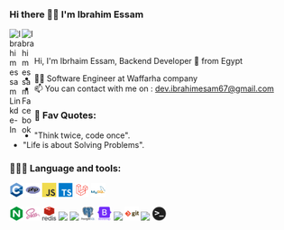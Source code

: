 ### Hi there 👋🏻 I'm Ibrahim Essam
<a href="https://www.linkedin.com/in/ibrahim-esam-a8b222281/">
  <img align="left" alt="Ibrahim essam Linkde-In" width="22px" src="https://cdn.jsdelivr.net/npm/simple-icons@v3/icons/linkedin.svg" />
</a>
<a href="https://web.facebook.com/profile.php?id=100095219773314">
  <img align="left" alt="Ibrahim essam Facebook" width="22px" src="https://cdn.jsdelivr.net/npm/simple-icons@v3/icons/facebook.svg" />
</a>
<br />
<br />

Hi, I'm Ibrhaim Essam, Backend Developer 🚀 from Egypt
- 🐱‍🏍 Software Engineer at Waffarha company
- 📫 You can contact with me on : dev.ibrahimesam67@gmail.com

### 💎 Fav Quotes: 
- "Think twice, code once". 
- "Life is about Solving Problems".

### 👨🏻‍💻 Language and tools: 
<img height="25" src="https://raw.githubusercontent.com/devicons/devicon/master/icons/cplusplus/cplusplus-original.svg"></img>
<img height="25" src="https://raw.githubusercontent.com/github/explore/80688e429a7d4ef2fca1e82350fe8e3517d3494d/topics/php/php.png"></img>
<img height="25" src="https://raw.githubusercontent.com/github/explore/80688e429a7d4ef2fca1e82350fe8e3517d3494d/topics/javascript/javascript.png"></img>
<img height="25" src="https://raw.githubusercontent.com/devicons/devicon/master/icons/typescript/typescript-original.svg"></img>
<img height="25" src="https://raw.githubusercontent.com/github/explore/80688e429a7d4ef2fca1e82350fe8e3517d3494d/topics/laravel/laravel.png"></img>
<img height="25" src="https://raw.githubusercontent.com/devicons/devicon/master/icons/mysql/mysql-original-wordmark.svg"></img>

<img height="25" src="https://raw.githubusercontent.com/devicons/devicon/master/icons/nginx/nginx-original.svg"></img>
<img height="25" src="https://raw.githubusercontent.com/devicons/devicon/master/icons/sass/sass-original.svg"></img>
<img height="25" src="https://raw.githubusercontent.com/devicons/devicon/master/icons/redis/redis-original-wordmark.svg"></img>
<img height="25" src="https://www.vectorlogo.zone/logos/firebase/firebase-icon.svg"></img>
<img height="25" src="https://www.vectorlogo.zone/logos/jenkins/jenkins-icon.svg"></img>
<img height="25" src="https://raw.githubusercontent.com/devicons/devicon/master/icons/postgresql/postgresql-original-wordmark.svg"></img>
<img height="25" src="https://raw.githubusercontent.com/devicons/devicon/master/icons/bootstrap/bootstrap-plain-wordmark.svg"></img>
<img height="25" src="https://www.vectorlogo.zone/logos/tailwindcss/tailwindcss-icon.svg"></img>
<img height="25" src="https://raw.githubusercontent.com/github/explore/80688e429a7d4ef2fca1e82350fe8e3517d3494d/topics/git/git.png"></img>
<img height="25" src="https://www.vectorlogo.zone/logos/figma/figma-icon.svg"></img>
<img height="25" src="https://raw.githubusercontent.com/github/explore/80688e429a7d4ef2fca1e82350fe8e3517d3494d/topics/terminal/terminal.png"></img>


<!--
**dev-iegomaa/dev-iegomaa** is a ✨ _special_ ✨ repository because its `README.md` (this file) appears on your GitHub profile.

Here are some ideas to get you started:

- 🔭 I’m currently working on ...
- 🌱 I’m currently learning ...
- 👯 I’m looking to collaborate on ...
- 🤔 I’m looking for help with ...
- 💬 Ask me about ...
- 📫 How to reach me: ...
- 😄 Pronouns: ...
- ⚡ Fun fact: ...
-->
